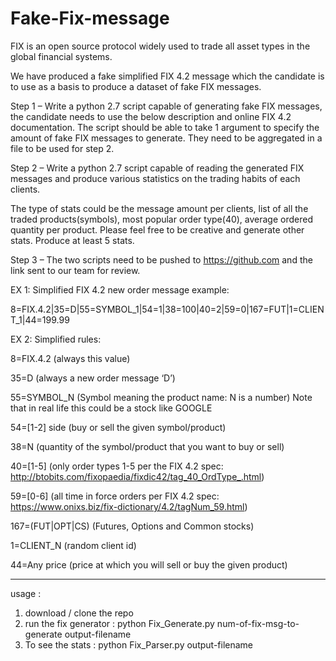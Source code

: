 # Fake-Fix-message

FIX is an open source protocol widely used to trade all asset types in the global financial systems.

We have produced a fake simplified FIX 4.2 message which the candidate is to use as a basis to produce a dataset of fake FIX messages.

 

Step 1 – Write a python 2.7 script capable of generating fake FIX messages, the candidate needs to use the below description and online FIX 4.2 documentation. The script should be able to take 1 argument to specify the amount of fake FIX messages to generate. They need to be aggregated in a file to be used for step 2.

 

Step 2 – Write a python 2.7 script capable of reading the generated FIX messages and produce various statistics on the trading habits of each clients.

The type of stats could be the message amount per clients, list of all the traded products(symbols), most popular order type(40), average ordered quantity per product. Please feel free to be creative and generate other stats. Produce at least 5 stats.

 

Step 3 – The two scripts need to be pushed to https://github.com and the link sent to our team for review.

 

EX 1: Simplified FIX 4.2 new order message example:

8=FIX.4.2|35=D|55=SYMBOL_1|54=1|38=100|40=2|59=0|167=FUT|1=CLIENT_1|44=199.99

 

EX 2: Simplified rules:

8=FIX.4.2 (always this value)

35=D (always a new order message ‘D’)

55=SYMBOL_N (Symbol meaning the product name: N is a number) Note that in real life this could be a stock like GOOGLE

54=[1-2] side (buy or sell the given symbol/product)

38=N (quantity of the symbol/product that you want to buy or sell)

40=[1-5] (only order types 1-5 per the FIX 4.2 spec: http://btobits.com/fixopaedia/fixdic42/tag_40_OrdType_.html)

59=[0-6] (all time in force orders per FIX 4.2 spec: https://www.onixs.biz/fix-dictionary/4.2/tagNum_59.html)

167=(FUT|OPT|CS) (Futures, Options and Common stocks)

1=CLIENT_N (random client id)

44=Any price (price at which you will sell or buy the given product)


****************

usage :

1. download / clone the repo
2. run the fix generator : python Fix_Generate.py num-of-fix-msg-to-generate output-filename
3. To see the stats : python Fix_Parser.py output-filename
